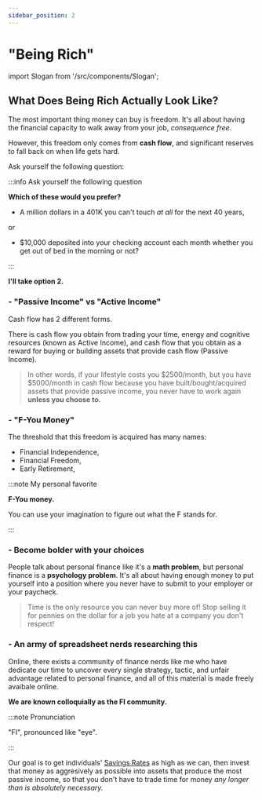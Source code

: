 ```yaml
---
sidebar_position: 2
---
```


# "Being Rich"

import Slogan from '/src/components/Slogan';

## What Does Being Rich Actually Look Like?

The most important thing money can buy is freedom. It's all about having the financial capacity to walk away from your job, *consequence free.* 

However, this freedom only comes from **cash flow**, and significant reserves to fall back on when life gets hard. 

Ask yourself the following question:

:::info Ask yourself the following question

**Which of these would you prefer?**

- A million dollars in a 401K you can't touch *at all* for the next 40 years,

or

- $10,000 deposited into your checking account each month whether you get out of bed in the morning or not?

:::

**I'll take option 2.**

### - "Passive Income" vs "Active Income"

Cash flow has 2 different forms. 

There is cash flow you obtain from trading your time, energy and cognitive resources (known as Active Income), and cash flow that you obtain as a reward for buying or building assets that provide cash flow (Passive Income).

>In other words, if your lifestyle costs you $2500/month, but you have $5000/month in cash flow because you have built/bought/acquired assets that provide passive income, you never have to work again **unless you choose to.** 

### - "F-You Money"

The threshold that this freedom is acquired has many names:

- Financial Independence, 
- Financial Freedom, 
- Early Retirement,

:::note My personal favorite

**F-You money.**

You can use your imagination to figure out what the F stands for.

:::

### - Become bolder with your choices

People talk about personal finance like it's a **math problem**, but personal finance is a **psychology problem**. It's all about having enough money to put yourself into a position where you never have to submit to your employer or your paycheck. 

>Time is the only resource you can never buy more of! Stop selling it for pennies on the dollar for a job you hate at a company you don't respect!

### - An army of spreadsheet nerds researching this

Online, there exists a community of finance nerds like me who have dedicate our time to uncover every single strategy, tactic, and unfair advantage related to personal finance, and all of this material is made freely avaibale online. 

**We are known colloquially as the FI community.**

:::note Pronunciation

"FI", pronounced like "eye".

:::

Our goal is to get individuals' [Savings Rates](/kpis/savings-rate.md) as high as we can, then invest that money as aggresively as possible into assets that produce the most passive income, so that you don't have to trade time for money *any longer than is absolutely necessary.*

<Slogan/>